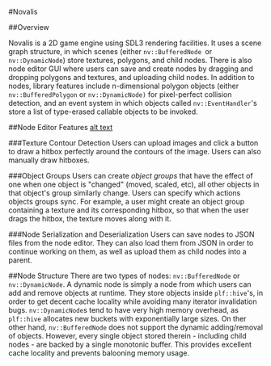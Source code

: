 #Novalis

##Overview

Novalis is a 2D game engine using SDL3 rendering facilities. It uses a scene graph structure, in which scenes (either `nv::BufferedNode `or `nv::DynamicNode`) store textures, polygons, and child nodes. 
There is also node editor GUI where users can save and create nodes by dragging and dropping polygons and textures, and uploading child nodes. In addition to nodes, library features include 
n-dimensional polygon objects (either `nv::BufferedPolygon` or `nv::DynamicNode)` for pixel-perfect collision detection, and an event system in which objects called `nv::EventHandler`'s store a list of type-erased callable objects to be invoked. 

##Node Editor Features
[alt text](https://github.com/walter298/Novalis/blob/master/NodeEditor/readme_assets/node_editor_use.png)

###Texture Contour Detection
Users can upload images and click a button to draw a hitbox perfectly around the contours of the image. Users can also manually draw hitboxes. 

###Object Groups
Users can create _object groups_ that have the effect of one when one object is "changed" (moved, scaled, etc), all other objects in that object's group similarly change. Users can specify
which actions objects groups sync. For example, a user might create an object group containing a texture and its corresponding hitbox, so that when the user drags the hitbox, the texture 
moves along with it. 

###Node Serialization and Deserialization
Users can save nodes to JSON files from the node editor. They can also load them from JSON in order to continue working on them, as well as upload them as child nodes into a parent. 

##Node Structure
There are two types of nodes:  `nv::BufferedNode` or `nv::DynamicNode`. A dynamic node is simply a node from which users can add and remove objects at runtime. They store objects inside 
`plf::hive`'s, in order to get decent cache locality while avoiding many iterator invalidation bugs. `nv::DynamicNode`s tend to have very high memory overhead, as `plf::hive` allocates
new buckets with exponentially large sizes. On ther other hand, `nv::BufferedNode` does not support the dynamic adding/removal of objects. However, every single object stored therein - including
child nodes - are backed by a single monotonic buffer. This provides excellent cache locality and prevents balooning memory usage. 



